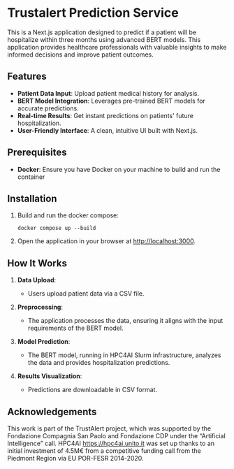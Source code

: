 # Trustalert Prediction Service

This is a Next.js application designed to predict if a patient will be hospitalize within three months using advanced BERT models. This application provides healthcare professionals with valuable insights to make informed decisions and improve patient outcomes.

## Features

- **Patient Data Input**: Upload patient medical history for analysis.
- **BERT Model Integration**: Leverages pre-trained BERT models for accurate predictions.
- **Real-time Results**: Get instant predictions on patients' future hospitalization.
- **User-Friendly Interface**: A clean, intuitive UI built with Next.js.

## Prerequisites

- **Docker**: Ensure you have Docker on your machine to build and run the container

## Installation

1. Build and run the docker compose:
   ```
   docker compose up --build
   ```

5. Open the application in your browser at [http://localhost:3000](http://localhost:3000).

## How It Works

1. **Data Upload**:
   - Users upload patient data via a CSV file.
   
2. **Preprocessing**:
   - The application processes the data, ensuring it aligns with the input requirements of the BERT model.

3. **Model Prediction**:
   - The BERT model, running in HPC4AI Slurm infrastructure, analyzes the data and provides hospitalization predictions.

4. **Results Visualization**:
   - Predictions are downloadable in CSV format.

## Acknowledgements
This work is part of the TrustAlert project, which was supported by the Fondazione Compagnia San Paolo and Fondazione CDP under the “Artificial Intelligence” call.
HPC4AI https://hpc4ai.unito.it was set up thanks to an initial investment of 4.5M€ from a competitive funding call from the Piedmont Region via EU POR-FESR 2014-2020.
